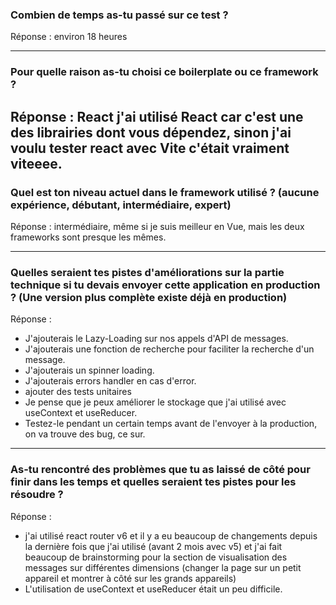 ### Combien de temps as-tu passé sur ce test ?

Réponse : environ 18 heures

---

### Pour quelle raison as-tu choisi ce boilerplate ou ce framework ?

## Réponse : React j'ai utilisé React car c'est une des librairies dont vous dépendez, sinon j'ai voulu tester react avec Vite c'était vraiment viteeee.

### Quel est ton niveau actuel dans le framework utilisé ? (aucune expérience, débutant, intermédiaire, expert)

Réponse : intermédiaire, même si je suis meilleur en Vue, mais les deux frameworks sont presque les mêmes.

---

### Quelles seraient tes pistes d'améliorations sur la partie technique si tu devais envoyer cette application en production ? (Une version plus complète existe déjà en production)

Réponse :

- J'ajouterais le Lazy-Loading sur nos appels d'API de messages.
- J'ajouterais une fonction de recherche pour faciliter la recherche d'un message.
- J'ajouterais un spinner loading.
- J'ajouterais errors handler en cas d'error.
- ajouter des tests unitaires
- Je pense que je peux améliorer le stockage que j'ai utilisé avec useContext et useReducer.
- Testez-le pendant un certain temps avant de l'envoyer à la production, on va trouve des bug, ce sur.

---

### As-tu rencontré des problèmes que tu as laissé de côté pour finir dans les temps et quelles seraient tes pistes pour les résoudre ?

Réponse :

- j'ai utilisé react router v6 et il y a eu beaucoup de changements depuis la dernière fois que j'ai utilisé (avant 2 mois avec v5) et j'ai fait beaucoup de brainstorming pour la section de visualisation des messages sur différentes dimensions (changer la page sur un petit appareil et montrer à côté sur les grands appareils)
- L'utilisation de useContext et useReducer était un peu difficile.
